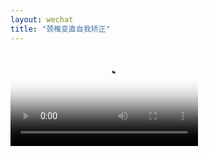 ```yaml
---
layout: wechat
title: "颈椎变直自我矫正"
---
```


<video data-v-a54e61e2="" src="https://gslb.miaopai.com/stream/tWQqSWQpsSAKi-B1XCYtJ2WPl4FwnRFbNIi2jw__.mp4?yx=&amp;refer=weibo_app&amp;Expires=1510154415&amp;ssig=rNBfkvtrbd&amp;KID=unistore,video" poster="http://bsyimg3.cdn.krcom.cn/stream/tWQqSWQpsSAKi-B1XCYtJ2WPl4FwnRFbNIi2jw___32768.jpg" controls="controls" style="max-height: 772px;"></video>
 